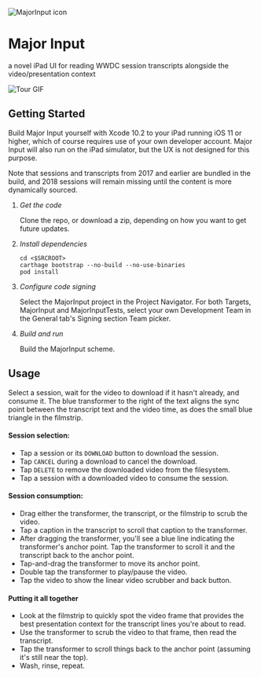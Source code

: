 ![MajorInput icon](./MajorInput/Assets.xcassets/AppIcon.appiconset/iTunesArtwork@2x-60@3x.png)

# Major Input

a novel iPad UI for reading WWDC session transcripts alongside the video/presentation context

![Tour GIF](Resources/screenshots/tour.gif)

## Getting Started

Build Major Input yourself with Xcode 10.2 to your iPad running iOS 11 or higher, which of course requires use of your own developer account. Major Input will also run on the iPad simulator, but the UX is not designed for this purpose.

Note that sessions and transcripts from 2017 and earlier are bundled in the build, and 2018 sessions will remain missing until the content is more dynamically sourced.

1. *Get the code*

    Clone the repo, or download a zip, depending on how you want to get future updates.
1. *Install dependencies*
    ```
    cd <$SRCROOT>
    carthage bootstrap --no-build --no-use-binaries
    pod install
    ```
1. *Configure code signing*

    Select the MajorInput project in the Project Navigator. For both Targets, MajorInput and MajorInputTests, select your own Development Team in the General tab's Signing section Team picker.

1. *Build and run*

    Build the MajorInput scheme.

## Usage

Select a session, wait for the video to download if it hasn't already, and consume it. The blue transformer to the right of the text aligns the sync point between the transcript text and the video time, as does the small blue triangle in the filmstrip.

#### Session selection:

* Tap a session or its `DOWNLOAD` button to download the session.
* Tap `CANCEL` during a download to cancel the download.
* Tap `DELETE` to remove the downloaded video from the filesystem.
* Tap a session with a downloaded video to consume the session.

#### Session consumption:

* Drag either the transformer, the transcript, or the filmstrip to scrub the video.
* Tap a caption in the transcript to scroll that caption to the transformer.
* After dragging the transformer, you'll see a blue line indicating the transformer's anchor point. Tap the transformer to scroll it and the transcript back to the anchor point.
* Tap-and-drag the transformer to move its anchor point.
* Double tap the transformer to play/pause the video.
* Tap the video to show the linear video scrubber and back button.

#### Putting it all together

* Look at the filmstrip to quickly spot the video frame that provides the best presentation context for the transcript lines you're about to read.
* Use the transformer to scrub the video to that frame, then read the transcript.
* Tap the transformer to scroll things back to the anchor point (assuming it's still near the top).
* Wash, rinse, repeat.

